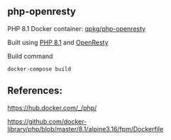 php-openresty
--

PHP 8.1 Docker container: [qpkg/php-openresty](https://hub.docker.com/r/qpkg/php-openresty)

Built using [PHP 8.1](https://hub.docker.com/_/php/) and [OpenResty](https://openresty.org)



Build command
```
docker-compose build
```

References:
--

https://hub.docker.com/_/php/

https://github.com/docker-library/php/blob/master/8.1/alpine3.16/fpm/Dockerfile

